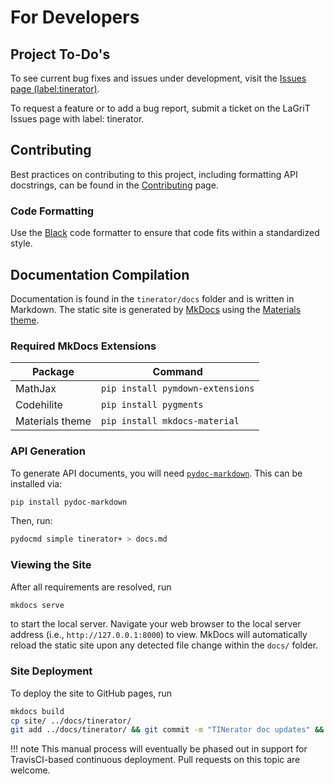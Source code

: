 # For Developers

## Project To-Do's

To see current bug fixes and issues under development, visit the
[Issues page (label:tinerator)](https://github.com/lanl/LaGriT/issues?q=label%3Atinerator+).

To request a feature or to add a bug report, submit a ticket on the LaGriT
Issues page with label: tinerator.

## Contributing

Best practices on contributing to this project, including formatting API docstrings, can be found in the [Contributing](../contributing.md) page.

### Code Formatting

Use the [Black](https://black.readthedocs.io/en/stable/) code formatter
to ensure that code fits within a standardized style.

## Documentation Compilation

Documentation is found in the `tinerator/docs` folder and is written in Markdown.
The static site is generated by [MkDocs](https://www.mkdocs.org) using the
[Materials theme](https://squidfunk.github.io/mkdocs-material/).

### Required MkDocs Extensions

| Package         | Command                          |
|-----------------|----------------------------------|
| MathJax         | `pip install pymdown-extensions` |
| Codehilite      | `pip install pygments`           |
| Materials theme | `pip install mkdocs-material`    |

### API Generation

To generate API documents, you will need [`pydoc-markdown`](https://github.com/NiklasRosenstein/pydoc-markdown). This can be installed via:

```bash
pip install pydoc-markdown
```

Then, run:

```bash
pydocmd simple tinerator+ > docs.md
```



### Viewing the Site

After all requirements are resolved, run

```bash
mkdocs serve
```

to start the local server. Navigate your web browser to the
local server address (i.e., `http://127.0.0.1:8000`) to view.
MkDocs will automatically reload the static site upon any detected
file change within the `docs/` folder.


### Site Deployment

To deploy the site to GitHub pages, run

```bash
mkdocs build
cp site/ ../docs/tinerator/
git add ../docs/tinerator/ && git commit -m "TINerator doc updates" && git push
```

!!! note
    This manual process will eventually be phased out in support for TravisCI-based
    continuous deployment. Pull requests on this topic are welcome.